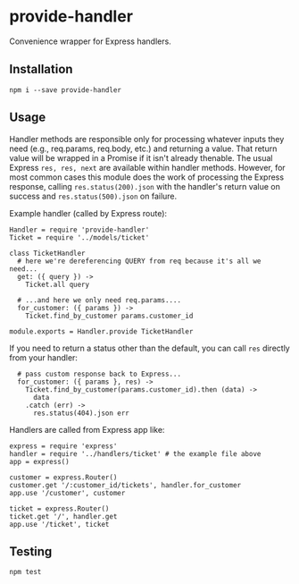 # provide-handler

Convenience wrapper for Express handlers.

## Installation

`npm i --save provide-handler`

## Usage

Handler methods are responsible only for processing whatever inputs they need
(e.g., req.params, req.body, etc.) and returning a value. That return value will
be wrapped in a Promise if it isn't already thenable. The usual Express `res,
res, next` are available within handler methods. However, for most common cases
this module does the work of processing the Express response, calling
`res.status(200).json` with the handler's return value on success and
`res.status(500).json` on failure.

Example handler (called by Express route):
```
Handler = require 'provide-handler'
Ticket = require '../models/ticket'

class TicketHandler
  # here we're dereferencing QUERY from req because it's all we need...
  get: ({ query }) ->
    Ticket.all query

  # ...and here we only need req.params....
  for_customer: ({ params }) ->
    Ticket.find_by_customer params.customer_id

module.exports = Handler.provide TicketHandler
```

If you need to return a status other than the default, you can call `res`
directly from your handler:
```
  # pass custom response back to Express...
  for_customer: ({ params }, res) ->
    Ticket.find_by_customer(params.customer_id).then (data) ->
      data
    .catch (err) ->
      res.status(404).json err
```

Handlers are called from Express app like:
```
express = require 'express'
handler = require '../handlers/ticket' # the example file above
app = express()

customer = express.Router()
customer.get '/:customer_id/tickets', handler.for_customer
app.use '/customer', customer

ticket = express.Router()
ticket.get '/', handler.get
app.use '/ticket', ticket
```

## Testing

`npm test`
